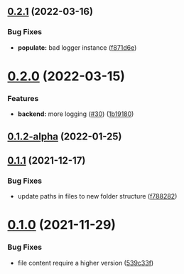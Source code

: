 ## [0.2.1](https://github.com/oncodash/oncodash/compare/v0.2.0...v0.2.1) (2022-03-16)


### Bug Fixes

* **populate:** bad logger instance ([f871d6e](https://github.com/oncodash/oncodash/commit/f871d6e19450a5f87d25b6153d59f5291ac5833e))



# [0.2.0](https://github.com/oncodash/oncodash/compare/v0.1.2-alpha...v0.2.0) (2022-03-15)


### Features

* **backend:** more logging ([#30](https://github.com/oncodash/oncodash/issues/30)) ([1b19180](https://github.com/oncodash/oncodash/commit/1b1918070125440e9ff4a0798375b951163669b5))



## [0.1.2-alpha](https://github.com/oncodash/oncodash/compare/v0.1.1...v0.1.2-alpha) (2022-01-25)



## [0.1.1](https://github.com/oncodash/oncodash/compare/v0.1.0...v0.1.1) (2021-12-17)


### Bug Fixes

* update paths in files to new folder structure ([f788282](https://github.com/oncodash/oncodash/commit/f78828247e583db02e7c6534e364e0c33cd7b81f))



# [0.1.0](https://github.com/oncodash/oncodash/compare/539c33f5d5bd3990d0673927e23608741af28e3d...v0.1.0) (2021-11-29)


### Bug Fixes

* file content require a higher version ([539c33f](https://github.com/oncodash/oncodash/commit/539c33f5d5bd3990d0673927e23608741af28e3d))



